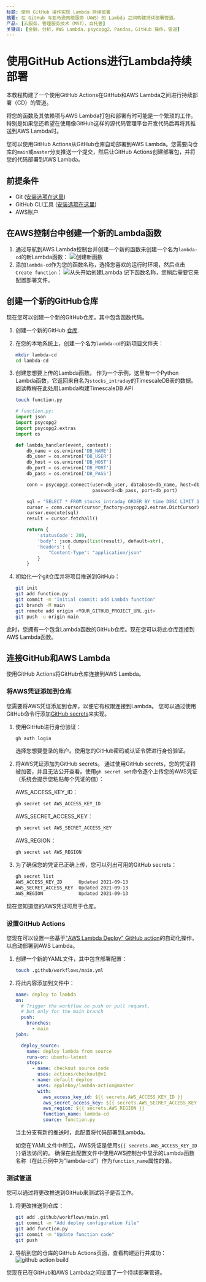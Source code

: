 ```yaml
---
标题: 使用 GitHub 操作实现 Lambda 持续部署
摘要: 在 GitHub 与亚马逊网络服务（AWS）的 Lambda 之间构建持续部署管道。
产品: [云服务，管理服务技术（MST），自托管]
关键词: [金融，分析，AWS Lambda，psycopg2，Pandas，GitHub 操作，管道]
---
```


# 使用GitHub Actions进行Lambda持续部署

本教程构建了一个使用GitHub Actions在GitHub和AWS Lambda之间进行持续部署（CD）的管道。

将您的函数及其依赖项与AWS Lambda打包和部署有时可能是一个繁琐的工作。特别是如果您还希望在使用像GitHub这样的源代码管理平台开发代码后再将其推送到AWS Lambda时。

您可以使用GitHub Actions从GitHub仓库自动部署到AWS Lambda。您需要向仓库的`main`或`master`分支推送一个提交，然后让GitHub Actions创建部署包，并将您的代码部署到AWS Lambda。

## 前提条件

*   Git ([安装选项在这里](https://git-scm.com/book/en/v2/Getting-Started-Installing-Git)) 
*   GitHub CLI工具 ([安装选项在这里](https://github.com/cli/cli#installation)) 
*   AWS账户

<Procedure>

## 在AWS控制台中创建一个新的Lambda函数

1.  通过导航到AWS Lambda控制台并创建一个新的函数来创建一个名为`lambda-cd`的新Lambda函数：
    ![创建新函数](https://assets.timescale.com/docs/images/tutorials/aws-lambda-tutorial/create_new_function.png) 
1.  添加`lambda-cd`作为您的函数名称，选择您喜欢的运行时环境，然后点击`Create function`：
    ![从头开始创建Lambda](https://assets.timescale.com/docs/images/tutorials/aws-lambda-tutorial/from_scratch.png) 
    记下函数名称，您稍后需要它来配置部署文件。

</Procedure>

<Procedure>

## 创建一个新的GitHub仓库

现在您可以创建一个新的GitHub仓库，其中包含函数代码。

1.  创建一个新的GitHub [仓库](https://github.com/new). 
1.  在您的本地系统上，创建一个名为`lambda-cd`的新项目文件夹：

    ```bash
    mkdir lambda-cd
    cd lambda-cd
    ```

1.  创建您想要上传的Lambda函数。
    作为一个示例，这里有一个Python Lambda函数，它返回来自名为`stocks_intraday`的TimescaleDB表的数据。
    阅读教程在此处用Lambda构建TimescaleDB API

    ```bash
    touch function.py
    ```

    ```python
    # function.py:
    import json
    import psycopg2
    import psycopg2.extras
    import os

    def lambda_handler(event, context):
        db_name = os.environ['DB_NAME']
        db_user = os.environ['DB_USER']
        db_host = os.environ['DB_HOST']
        db_port = os.environ['DB_PORT']
        db_pass = os.environ['DB_PASS']

        conn = psycopg2.connect(user=db_user, database=db_name, host=db_host,
                                password=db_pass, port=db_port)

        sql = "SELECT * FROM stocks_intraday ORDER BY time DESC LIMIT 10"
        cursor = conn.cursor(cursor_factory=psycopg2.extras.DictCursor)
        cursor.execute(sql)
        result = cursor.fetchall()

        return {
            'statusCode': 200,
            'body': json.dumps(list(result), default=str),
            'headers': {
                "Content-Type": "application/json"
            }
        }
    ```

1.  初始化一个git仓库并将项目推送到GitHub：

    ```bash
    git init
    git add function.py
    git commit -m "Initial commit: add Lambda function"
    git branch -M main
    git remote add origin <YOUR_GITHUB_PROJECT_URL.git>
    git push -u origin main
    ```

</Procedure>

此时，您拥有一个包含Lambda函数的GitHub仓库。现在您可以将此仓库连接到AWS Lambda函数。

## 连接GitHub和AWS Lambda

使用GitHub Actions将GitHub仓库连接到AWS Lambda。

<Procedure>

### 将AWS凭证添加到仓库

您需要将AWS凭证添加到仓库，以便它有权限连接到Lambda。
您可以通过使用GitHub命令行添加[GitHub secrets][github-secrets]来实现。

1.  使用GitHub进行身份验证：

    ```bash
    gh auth login
    ```

    选择您想要登录的账户。使用您的GitHub密码或认证令牌进行身份验证。
1.  将AWS凭证添加为GitHub secrets。
    通过使用GitHub secrets，您的凭证将被加密，并且无法公开查看。使用`gh secret set`命令逐个上传您的AWS凭证（系统会提示您粘贴每个凭证的值）：

    AWS_ACCESS_KEY_ID：

    ```bash
    gh secret set AWS_ACCESS_KEY_ID
    ```

    AWS_SECRET_ACCESS_KEY：

    ```bash
    gh secret set AWS_SECRET_ACCESS_KEY
    ```

    AWS_REGION：

    ```bash
    gh secret set AWS_REGION
    ```

1.  为了确保您的凭证已正确上传，您可以列出可用的GitHub secrets：

    ```bash
    gh secret list
    AWS_ACCESS_KEY_ID      Updated 2021-09-13
    AWS_SECRET_ACCESS_KEY  Updated 2021-09-13
    AWS_REGION             Updated 2021-09-13
    ```

</Procedure>

现在您知道您的AWS凭证可用于仓库。

<Procedure>

### 设置GitHub Actions

您现在可以设置一些基于["AWS Lambda Deploy" GitHub action](https://github.com/marketplace/actions/aws-lambda-deploy)的自动化操作，以自动部署到AWS Lambda。

1.  创建一个新的YAML文件，其中包含部署配置：

    ```bash
    touch .github/workflows/main.yml
    ```

1.  将此内容添加到文件中：

    ```yml
    name: deploy to lambda
    on:
      # Trigger the workflow on push or pull request,
      # but only for the main branch
      push:
        branches:
          - main
    jobs:

      deploy_source:
        name: deploy lambda from source
        runs-on: ubuntu-latest
        steps:
          - name: checkout source code
            uses: actions/checkout@v1
          - name: default deploy
            uses: appleboy/lambda-action@master
            with:
              aws_access_key_id: ${{ secrets.AWS_ACCESS_KEY_ID }}
              aws_secret_access_key: ${{ secrets.AWS_SECRET_ACCESS_KEY }}
              aws_region: ${{ secrets.AWS_REGION }}
              function_name: lambda-cd
              source: function.py
    ```

    当主分支有新的推送时，此配置将代码部署到Lambda。

    如您在YAML文件中所见，AWS凭证是使用`${{ secrets.AWS_ACCESS_KEY_ID }}`语法访问的。
    确保在此配置文件中使用AWS控制台中显示的Lambda函数名称（在此示例中为"lambda-cd"）作为`function_name`属性的值。

</Procedure>

<Procedure>

### 测试管道

您可以通过将更改推送到GitHub来测试钩子是否工作。

1.  将更改推送到仓库：

    ```bash
    git add .github/workflows/main.yml
    git commit -m "Add deploy configuration file"
    git add function.py
    git commit -m "Update function code"
    git push
    ```

1.  导航到您的仓库的GitHub Actions页面，查看构建运行并成功：
    ![github action build](https://assets.timescale.com/docs/images/tutorials/aws-lambda-tutorial/github_action_lambda.png) 

</Procedure>

您现在已在GitHub和AWS Lambda之间设置了一个持续部署管道。

[create-data-api]: /tutorials/:currentVersion:/aws-lambda/create-data-api/
[github-secrets]: https://docs.github.com/en/actions/reference/encrypted-secrets

